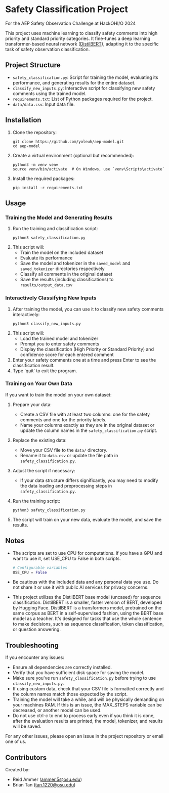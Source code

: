 # Safety Classification Project

For the AEP Safety Observation Challenge at HackOHI/O 2024

This project uses machine learning to classify safety comments into high priority and standard priority categories. It fine-tunes a deep learning transformer-based neural network ([DistilBERT](https://huggingface.co/distilbert/distilbert-base-uncased)), adapting it to the specific task of safety observation classification.

## Project Structure

- `safety_classification.py`: Script for training the model, evaluating its performance, and generating results for the entire dataset.
- `classify_new_inputs.py`: Interactive script for classifying new safety comments using the trained model.
- `requirements.txt`: List of Python packages required for the project.
- `data/data.csv`: Input data file.

## Installation

1. Clone the repository:

   ```
   git clone https://github.com/yoleuh/aep-model.git
   cd aep-model
   ```

2. Create a virtual environment (optional but recommended):

   ```
   python3 -m venv venv
   source venv/bin/activate  # On Windows, use `venv\Scripts\activate`
   ```

3. Install the required packages:
   ```
   pip install -r requirements.txt
   ```

## Usage

### Training the Model and Generating Results

1. Run the training and classification script:
   ```
   python3 safety_classification.py
   ```
2. This script will:
   - Train the model on the included dataset
   - Evaluate its performance
   - Save the model and tokenizer in the `saved_model` and `saved_tokenizer` directories respectively
   - Classify all comments in the original dataset
   - Save the results (including classifications) to `results/output_data.csv`

### Interactively Classifying New Inputs

1. After training the model, you can use it to classify new safety comments interactively:
   ```
   python3 classify_new_inputs.py
   ```
2. This script will:
   - Load the trained model and tokenizer
   - Prompt you to enter safety comments
   - Display the classification (High Priority or Standard Priority) and confidence score for each entered comment
3. Enter your safety comments one at a time and press Enter to see the classification result.
4. Type 'quit' to exit the program.

### Training on Your Own Data

If you want to train the model on your own dataset:

1. Prepare your data:

   - Create a CSV file with at least two columns: one for the safety comments and one for the priority labels.
   - Name your columns exactly as they are in the original dataset or update the column names in the `safety_classification.py` script.

2. Replace the existing data:

   - Move your CSV file to the `data/` directory.
   - Rename it to `data.csv` or update the file path in `safety_classification.py`.

3. Adjust the script if necessary:

   - If your data structure differs significantly, you may need to modify the data loading and preprocessing steps in `safety_classification.py`.

4. Run the training script:

   ```
   python3 safety_classification.py
   ```

5. The script will train on your new data, evaluate the model, and save the results.

## Notes

- The scripts are set to use CPU for computations. If you have a GPU and want to use it, set USE_CPU to False in both scripts.

  ```python
  # Configurable variables
  USE_CPU = False
  ```

- Be cautious with the included data and any personal data you use. Do not share it or use it with public AI services for privacy concerns.

- This project utilizes the DistilBERT base model (uncased) for sequence classification. DistilBERT is a smaller, faster version of BERT, developed by Hugging Face. DistilBERT is a transformers model, pretrained on the same corpus as BERT in a self-supervised fashion, using the BERT base model as a teacher. It's designed for tasks that use the whole sentence to make decisions, such as sequence classification, token classification, or question answering.

## Troubleshooting

If you encounter any issues:

- Ensure all dependencies are correctly installed.
- Verify that you have sufficient disk space for saving the model.
- Make sure you've run `safety_classification.py` before trying to use `classify_new_inputs.py`.
- If using custom data, check that your CSV file is formatted correctly and the column names match those expected by the script.
- Training the model will take a while, and will be physically demanding on your machines RAM. If this is an issue, the MAX_STEPS variable can be decreased, or another model can be used.
- Do not use ctrl-c to end to process early even if you think it is done, after the evaluation results are printed, the model, tokenizer, and results will be saved.

For any other issues, please open an issue in the project repository or email one of us.

## Contributors

Created by:

- Reid Ammer (ammer.5@osu.edu)
- Brian Tan (tan.1220@osu.edu)
